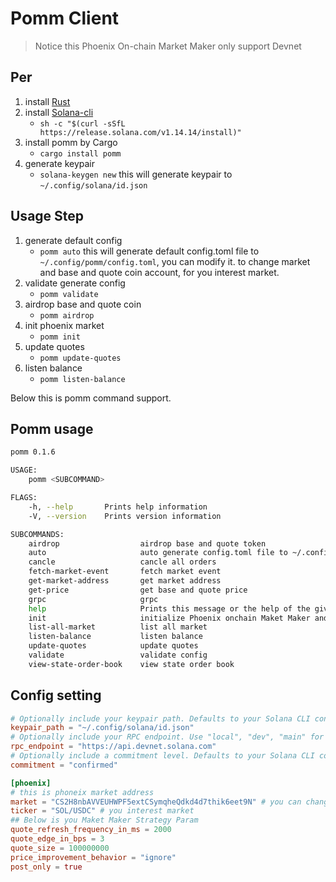 # Pomm Client

> Notice this Phoenix On-chain Market Maker only support Devnet

## Per

1. install [Rust](https://www.rust-lang.org/tools/install)
2. install [Solana-cli](https://docs.solana.com/cli/install-solana-cli-tools)
    - `sh -c "$(curl -sSfL https://release.solana.com/v1.14.14/install)"`
3. install pomm by Cargo
    - `cargo install pomm`
4. generate keypair
    - `solana-keygen new` this will generate keypair to `~/.config/solana/id.json`

## Usage Step

1. generate default config
    - `pomm auto` this will generate default config.toml file to `~/.config/pomm/config.toml`, you can modify it. to change market and base and quote coin account, for you interest market.
2. validate generate config
    - `pomm validate`
3. airdrop base and quote coin
    - `pomm airdrop`
4. init phoenix market
    - `pomm init`
5. update quotes
    - `pomm update-quotes`
6. listen balance
    - `pomm listen-balance`

Below this is pomm command support.

## Pomm usage

```bash
pomm 0.1.6

USAGE:
    pomm <SUBCOMMAND>

FLAGS:
    -h, --help       Prints help information
    -V, --version    Prints version information

SUBCOMMANDS:
    airdrop                  airdrop base and quote token
    auto                     auto generate config.toml file to ~/.config/pomm/config.toml
    cancle                   cancle all orders
    fetch-market-event       fetch market event
    get-market-address       get market address
    get-price                get base and quote price
    grpc                     grpc
    help                     Prints this message or the help of the given subcommand(s)
    init                     initialize Phoenix onchain Maket Maker and Claim Market Sate
    list-all-market          list all market
    listen-balance           listen balance
    update-quotes            update quotes
    validate                 validate config
    view-state-order-book    view state order book
```

## Config setting

```toml
# Optionally include your keypair path. Defaults to your Solana CLI config file.
keypair_path = "~/.config/solana/id.json"
# Optionally include your RPC endpoint. Use "local", "dev", "main" for default endpoints. Defaults to your Solana CLI config file.
rpc_endpoint = "https://api.devnet.solana.com"
# Optionally include a commitment level. Defaults to your Solana CLI config file.
commitment = "confirmed"

[phoenix]
# this is phoneix market address
market = "CS2H8nbAVVEUHWPF5extCSymqheQdkd4d7thik6eet9N" # you can change it to you interest market
ticker = "SOL/USDC" # you interest market
## Below is you Maket Maker Strategy Param
quote_refresh_frequency_in_ms = 2000
quote_edge_in_bps = 3
quote_size = 100000000
price_improvement_behavior = "ignore"
post_only = true
```
